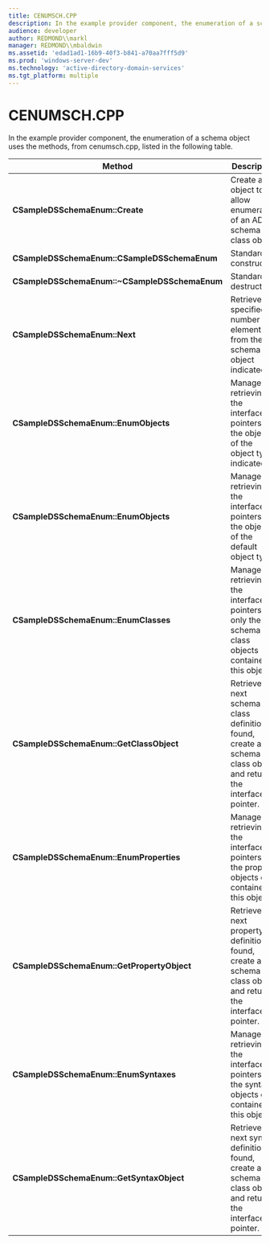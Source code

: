 ```yaml
---
title: CENUMSCH.CPP
description: In the example provider component, the enumeration of a schema object uses the methods, from cenumsch.cpp, listed in the following table.
audience: developer
author: REDMOND\\markl
manager: REDMOND\\mbaldwin
ms.assetid: 'edad1ad1-16b9-40f3-b841-a70aa7fff5d9'
ms.prod: 'windows-server-dev'
ms.technology: 'active-directory-domain-services'
ms.tgt_platform: multiple
---
```


# CENUMSCH.CPP

In the example provider component, the enumeration of a schema object uses the methods, from cenumsch.cpp, listed in the following table.



| Method                                        | Description                                                                                                          |
|-----------------------------------------------|----------------------------------------------------------------------------------------------------------------------|
| **CSampleDSSchemaEnum::Create**               | Create an object to allow enumeration of an ADSI schema class object.                                                |
| **CSampleDSSchemaEnum::CSampleDSSchemaEnum**  | Standard constructor.                                                                                                |
| **CSampleDSSchemaEnum::~CSampleDSSchemaEnum** | Standard destructor.                                                                                                 |
| **CSampleDSSchemaEnum::Next**                 | Retrieve the specified number of elements from the schema object indicated.                                          |
| **CSampleDSSchemaEnum::EnumObjects**          | Manage retrieving the interfaces pointers to the objects of the object type indicated.                               |
| **CSampleDSSchemaEnum::EnumObjects**          | Manage retrieving the interface pointers to the objects of the default object type.                                  |
| **CSampleDSSchemaEnum::EnumClasses**          | Manage retrieving the interface pointers to only the schema class objects contained in this object.                  |
| **CSampleDSSchemaEnum::GetClassObject**       | Retrieve the next schema class definition; if found, create a schema class object, and return the interface pointer. |
| **CSampleDSSchemaEnum::EnumProperties**       | Manage retrieving the interface pointers to the property objects only contained in this object.                      |
| **CSampleDSSchemaEnum::GetPropertyObject**    | Retrieve the next property definition; if found, create a schema class object, and return the interface pointer.     |
| **CSampleDSSchemaEnum::EnumSyntaxes**         | Manage retrieving the interface pointers to the syntax objects only contained in this object.                        |
| **CSampleDSSchemaEnum::GetSyntaxObject**      | Retrieve the next syntax definition; if found, create a schema class object, and return the interface pointer.       |



 

 

 





